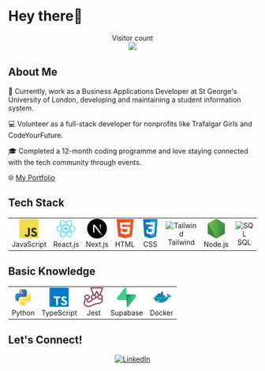 # Hey there👋

<p align="center"> 
  Visitor count<br>
  <img src="https://profile-counter.glitch.me/nataliiazab/count.svg" />
</p>

## About Me

<p>💼 Currently, work as a Business Applications Developer at St George's University of London, developing and maintaining a student information system.</p>

<p>💻 Volunteer as a full-stack developer for nonprofits like Trafalgar Girls and CodeYourFuture. </p>

<p>🎓 Completed a 12-month coding programme and love staying connected with the tech community through events. </p>


🌐 [My Portfolio](https://nataliiazab-portfolio.netlify.app)

## Tech Stack

<table align="center">
  <tr>
    <td align="center">
      <img src="https://raw.githubusercontent.com/devicons/devicon/master/icons/javascript/javascript-original.svg" alt="JavaScript" title="JavaScript" height="40" /><br />
      JavaScript
    </td>
    <td align="center">
      <img src="https://raw.githubusercontent.com/devicons/devicon/master/icons/react/react-original.svg" alt="React.js" title="React.js" height="40" /><br />
      React.js
    </td>
    <td align="center">
      <img src="https://raw.githubusercontent.com/devicons/devicon/master/icons/nextjs/nextjs-original.svg" title="Next.js" height="40" /><br />
      Next.js
    </td>
    <td align="center">
      <img src="https://raw.githubusercontent.com/devicons/devicon/master/icons/html5/html5-original.svg" alt="HTML" title="HTML" height="40" /><br />
      HTML
    </td>
    <td align="center">
      <img src="https://raw.githubusercontent.com/devicons/devicon/master/icons/css3/css3-original.svg" alt="CSS" title="CSS" height="40" /><br />
      CSS
    </td>
    <td align="center">
      <img src="https://simpleicons.org/icons/tailwindcss.svg" alt="Tailwind" title="Tailwind" height="40" /><br />
      Tailwind
    </td>
    <td align="center">
      <img src="https://raw.githubusercontent.com/devicons/devicon/master/icons/nodejs/nodejs-original.svg" alt="Node.js" title="Node.js" height="40" /><br />
      Node.js
    </td>
<td align="center">
  <img src="https://img.icons8.com/color/48/000000/sql.png" alt="SQL" title="SQL" height="40" /><br />
  SQL
</td>
  </tr>
</table>

## Basic Knowledge

<table align="center">
  <tr>
    <td align="center">
      <img src="https://raw.githubusercontent.com/devicons/devicon/master/icons/python/python-original.svg" alt="Python" title="Python" height="40" /><br />
      Python 
    </td>
    <td align="center">
      <img src="https://raw.githubusercontent.com/devicons/devicon/master/icons/typescript/typescript-original.svg" alt="TypeScript" title="TypeScript" height="40" /><br />
      TypeScript
    </td>
    <td align="center">
      <img src="https://raw.githubusercontent.com/devicons/devicon/master/icons/jest/jest-plain.svg" alt="Jest" title="Jest" height="40" /><br />
      Jest
    </td>
    <td align="center">
      <img src="https://github.com/devicons/devicon/blob/master/icons/supabase/supabase-original.svg" alt="Supabase" title="Supabase" height="40" /><br />
      Supabase
    </td>
    <td align="center">
      <img src="https://raw.githubusercontent.com/devicons/devicon/master/icons/docker/docker-original.svg" alt="Docker" title="Docker" height="40" /><br />
      Docker
    </td>
  </tr>
</table>


## Let's Connect!
<div align="center">

[![LinkedIn][linkedin-shield]][linkedin-url]

[linkedin-shield]: https://img.shields.io/badge/-LinkedIn-green.svg?style=for-the-badge&logo=linkedin&colorB=blue
[linkedin-url]: https://www.linkedin.com/in/nataliia-zablotska/
</div>

